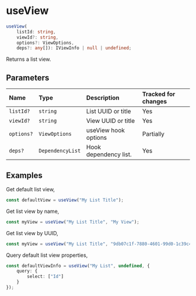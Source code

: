 # useView

```typescript
useView(
	listId: string,
	viewId?: string,
	options?: ViewOptions, 
	deps?: any[]): IViewInfo | null | undefined;
```

Returns a list view.

## Parameters

| Name | Type | Description | Tracked for changes |
| :------ | :------ | :------ | :--------|
| `listId?` | `string` | List UUID or title | Yes |
| `viewId?` | `string` | View UUID or title | Yes |
| `options?` | `ViewOptions` | useView hook options | Partially |
| `deps?` | `DependencyList` | Hook dependency list. | Yes |

## Examples

Get default list view,
```typescript
const defaultView = useView("My List Title");
```

Get list view by name,
```typescript
const myView = useView("My List Title", "My View");
```

Get list view by UUID,
```typescript
const myView = useView("My List Title", "9db07c1f-7880-4601-99d0-1c39c43f6599");
```

Query default list view properties,
```typescript
const defaultViewInfo = useView("My List", undefined, {
	query: {
		select: ["Id"]
	}
});
```
